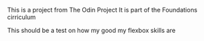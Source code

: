 This is a project from The Odin Project
It is part of the Foundations cirriculum

This should be a test on how my good my flexbox skills are
